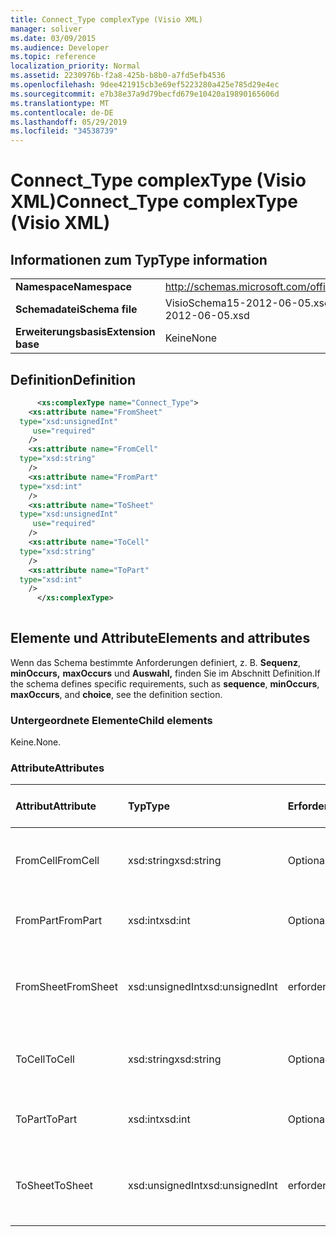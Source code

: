```yaml
---
title: Connect_Type complexType (Visio XML)
manager: soliver
ms.date: 03/09/2015
ms.audience: Developer
ms.topic: reference
localization_priority: Normal
ms.assetid: 2230976b-f2a8-425b-b8b0-a7fd5efb4536
ms.openlocfilehash: 9dee421915cb3e69ef5223280a425e785d29e4ec
ms.sourcegitcommit: e7b38e37a9d79becfd679e10420a19890165606d
ms.translationtype: MT
ms.contentlocale: de-DE
ms.lasthandoff: 05/29/2019
ms.locfileid: "34538739"
---
```

# <a name="connect_type-complextype-visio-xml"></a><span data-ttu-id="b2954-102">Connect_Type complexType (Visio XML)</span><span class="sxs-lookup"><span data-stu-id="b2954-102">Connect_Type complexType (Visio XML)</span></span>

## <a name="type-information"></a><span data-ttu-id="b2954-103">Informationen zum Typ</span><span class="sxs-lookup"><span data-stu-id="b2954-103">Type information</span></span>

|||
|:-----|:-----|
|<span data-ttu-id="b2954-104">**Namespace**</span><span class="sxs-lookup"><span data-stu-id="b2954-104">**Namespace**</span></span> <br/> |http://schemas.microsoft.com/office/visio/2011/1/core  <br/> |
|<span data-ttu-id="b2954-105">**Schemadatei**</span><span class="sxs-lookup"><span data-stu-id="b2954-105">**Schema file**</span></span> <br/> |<span data-ttu-id="b2954-106">VisioSchema15-2012-06-05.xsd</span><span class="sxs-lookup"><span data-stu-id="b2954-106">VisioSchema15-2012-06-05.xsd</span></span>  <br/> |
|<span data-ttu-id="b2954-107">**Erweiterungsbasis**</span><span class="sxs-lookup"><span data-stu-id="b2954-107">**Extension base**</span></span> <br/> |<span data-ttu-id="b2954-108">Keine</span><span class="sxs-lookup"><span data-stu-id="b2954-108">None</span></span>  <br/> |
   
## <a name="definition"></a><span data-ttu-id="b2954-109">Definition</span><span class="sxs-lookup"><span data-stu-id="b2954-109">Definition</span></span>

```XML
      <xs:complexType name="Connect_Type">
    <xs:attribute name="FromSheet"
  type="xsd:unsignedInt"
     use="required"
    />
    <xs:attribute name="FromCell"
  type="xsd:string"
    />
    <xs:attribute name="FromPart"
  type="xsd:int"
    />
    <xs:attribute name="ToSheet"
  type="xsd:unsignedInt"
     use="required"
    />
    <xs:attribute name="ToCell"
  type="xsd:string"
    />
    <xs:attribute name="ToPart"
  type="xsd:int"
    />
      </xs:complexType>
      
```

## <a name="elements-and-attributes"></a><span data-ttu-id="b2954-110">Elemente und Attribute</span><span class="sxs-lookup"><span data-stu-id="b2954-110">Elements and attributes</span></span>

<span data-ttu-id="b2954-111">Wenn das Schema bestimmte Anforderungen definiert, z. B. **Sequenz**, **minOccurs,** **maxOccurs** und **Auswahl,** finden Sie im Abschnitt Definition.</span><span class="sxs-lookup"><span data-stu-id="b2954-111">If the schema defines specific requirements, such as **sequence**, **minOccurs**, **maxOccurs**, and **choice**, see the definition section.</span></span> 
  
### <a name="child-elements"></a><span data-ttu-id="b2954-112">Untergeordnete Elemente</span><span class="sxs-lookup"><span data-stu-id="b2954-112">Child elements</span></span>

<span data-ttu-id="b2954-113">Keine.</span><span class="sxs-lookup"><span data-stu-id="b2954-113">None.</span></span>
  
### <a name="attributes"></a><span data-ttu-id="b2954-114">Attribute</span><span class="sxs-lookup"><span data-stu-id="b2954-114">Attributes</span></span>

|<span data-ttu-id="b2954-115">**Attribut**</span><span class="sxs-lookup"><span data-stu-id="b2954-115">**Attribute**</span></span>|<span data-ttu-id="b2954-116">**Typ**</span><span class="sxs-lookup"><span data-stu-id="b2954-116">**Type**</span></span>|<span data-ttu-id="b2954-117">**Erforderlich**</span><span class="sxs-lookup"><span data-stu-id="b2954-117">**Required**</span></span>|<span data-ttu-id="b2954-118">**Beschreibung**</span><span class="sxs-lookup"><span data-stu-id="b2954-118">**Description**</span></span>|<span data-ttu-id="b2954-119">**Mögliche Werte**</span><span class="sxs-lookup"><span data-stu-id="b2954-119">**Possible values**</span></span>|
|:-----|:-----|:-----|:-----|:-----|
|<span data-ttu-id="b2954-120">FromCell</span><span class="sxs-lookup"><span data-stu-id="b2954-120">FromCell</span></span>  <br/> |<span data-ttu-id="b2954-121">xsd:string</span><span class="sxs-lookup"><span data-stu-id="b2954-121">xsd:string</span></span>  <br/> |<span data-ttu-id="b2954-122">Optional</span><span class="sxs-lookup"><span data-stu-id="b2954-122">optional</span></span>  <br/> ||<span data-ttu-id="b2954-123">Werte des xsd:string-Typs.</span><span class="sxs-lookup"><span data-stu-id="b2954-123">Values of the xsd:string type.</span></span>  <br/> |
|<span data-ttu-id="b2954-124">FromPart</span><span class="sxs-lookup"><span data-stu-id="b2954-124">FromPart</span></span>  <br/> |<span data-ttu-id="b2954-125">xsd:int</span><span class="sxs-lookup"><span data-stu-id="b2954-125">xsd:int</span></span>  <br/> |<span data-ttu-id="b2954-126">Optional</span><span class="sxs-lookup"><span data-stu-id="b2954-126">optional</span></span>  <br/> ||<span data-ttu-id="b2954-127">Werte des xsd:int-Typs.</span><span class="sxs-lookup"><span data-stu-id="b2954-127">Values of the xsd:int type.</span></span>  <br/> |
|<span data-ttu-id="b2954-128">FromSheet</span><span class="sxs-lookup"><span data-stu-id="b2954-128">FromSheet</span></span>  <br/> |<span data-ttu-id="b2954-129">xsd:unsignedInt</span><span class="sxs-lookup"><span data-stu-id="b2954-129">xsd:unsignedInt</span></span>  <br/> |<span data-ttu-id="b2954-130">erforderlich</span><span class="sxs-lookup"><span data-stu-id="b2954-130">required</span></span>  <br/> ||<span data-ttu-id="b2954-131">Werte des xsd:unsignedInt-Typs.</span><span class="sxs-lookup"><span data-stu-id="b2954-131">Values of the xsd:unsignedInt type.</span></span>  <br/> |
|<span data-ttu-id="b2954-132">ToCell</span><span class="sxs-lookup"><span data-stu-id="b2954-132">ToCell</span></span>  <br/> |<span data-ttu-id="b2954-133">xsd:string</span><span class="sxs-lookup"><span data-stu-id="b2954-133">xsd:string</span></span>  <br/> |<span data-ttu-id="b2954-134">Optional</span><span class="sxs-lookup"><span data-stu-id="b2954-134">optional</span></span>  <br/> ||<span data-ttu-id="b2954-135">Werte des xsd:string-Typs.</span><span class="sxs-lookup"><span data-stu-id="b2954-135">Values of the xsd:string type.</span></span>  <br/> |
|<span data-ttu-id="b2954-136">ToPart</span><span class="sxs-lookup"><span data-stu-id="b2954-136">ToPart</span></span>  <br/> |<span data-ttu-id="b2954-137">xsd:int</span><span class="sxs-lookup"><span data-stu-id="b2954-137">xsd:int</span></span>  <br/> |<span data-ttu-id="b2954-138">Optional</span><span class="sxs-lookup"><span data-stu-id="b2954-138">optional</span></span>  <br/> ||<span data-ttu-id="b2954-139">Werte des xsd:int-Typs.</span><span class="sxs-lookup"><span data-stu-id="b2954-139">Values of the xsd:int type.</span></span>  <br/> |
|<span data-ttu-id="b2954-140">ToSheet</span><span class="sxs-lookup"><span data-stu-id="b2954-140">ToSheet</span></span>  <br/> |<span data-ttu-id="b2954-141">xsd:unsignedInt</span><span class="sxs-lookup"><span data-stu-id="b2954-141">xsd:unsignedInt</span></span>  <br/> |<span data-ttu-id="b2954-142">erforderlich</span><span class="sxs-lookup"><span data-stu-id="b2954-142">required</span></span>  <br/> ||<span data-ttu-id="b2954-143">Werte des xsd:unsignedInt-Typs.</span><span class="sxs-lookup"><span data-stu-id="b2954-143">Values of the xsd:unsignedInt type.</span></span>  <br/> |
   

